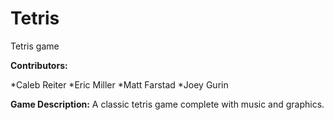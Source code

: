 # Tetris
Tetris game

**Contributors:** 

*Caleb Reiter
*Eric Miller
*Matt Farstad
*Joey Gurin

**Game Description:** A classic tetris game complete with music and graphics.